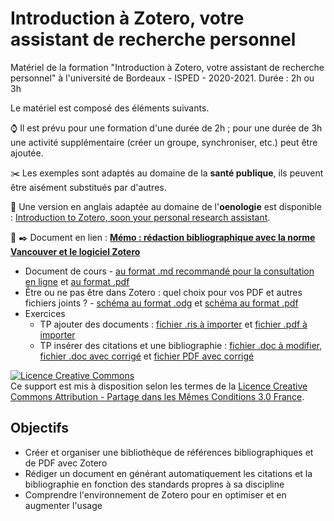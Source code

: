 # Introduction à Zotero, votre assistant de recherche personnel

Matériel de la formation "Introduction à Zotero, votre assistant de recherche personnel" à l'université de Bordeaux - ISPED - 2020-2021. Durée : 2h ou 3h

Le matériel est composé des éléments suivants.

:watch: Il est prévu pour une formation d'une durée de 2h ; pour une durée de 3h une activité supplémentaire (créer un groupe, synchroniser, etc.) peut être ajoutée.

:scissors: Les exemples sont adaptés au domaine de la **santé publique**, ils peuvent être aisément substitués par d'autres.

:wine_glass: Une version en anglais adaptée au domaine de l'**oenologie** est disponible : [Introduction to Zotero, soon your personal research assistant](https://github.com/fflamerie/zotero_intro_to).

:notebook: :black_nib: Document en lien : **[Mémo : rédaction bibliographique avec la norme Vancouver et le logiciel Zotero](https://github.com/fflamerie/bibliolog/blob/master/docs/vancouver_zotero_memo.pdf)**

* Document de cours - [au format .md recommandé pour la consultation en ligne](https://github.com/fflamerie/zotero_intro_FR/blob/master/content/zotero_intro_FR_COURS.md) et [au format .pdf](https://github.com/fflamerie/zotero_intro_FR/blob/master/content/zotero_intro_FR_COURS.pdf)
* Être ou ne pas être dans Zotero : quel choix pour vos PDF et autres fichiers joints ? - [schéma au format .odg](https://github.com/zfrancophone/zfrancophone-blog/blob/master/2019-09-zotfile/zotero_choix_gestion_fichiers.odg) et [schéma au format .pdf](https://github.com/zfrancophone/zfrancophone-blog/blob/master/2019-09-zotfile/zotero_choix_gestion_fichiers.pdf)
* Exercices
  * TP ajouter des documents : [fichier .ris à importer](https://github.com/fflamerie/zotero_intro_FR/blob/master/content/import_ex/import_file.ris) et [fichier .pdf à importer](https://github.com/fflamerie/zotero_intro_FR/blob/master/content/import_ex/kxy038.pdf)
  * TP insérer des citations et une bibliographie : [fichier .doc à modifier](https://github.com/fflamerie/zotero_intro_FR/blob/master/content/zotero_citer_EXERCICE.doc), [fichier .doc avec corrigé](https://github.com/fflamerie/zotero_intro_FR/blob/master/content/zotero_citer_EXERCICE_COR.doc) et [fichier PDF avec corrigé](https://github.com/fflamerie/zotero_intro_FR/blob/master/content/zotero_citer_EXERCICE_COR.pdf)

<a rel="license" href="http://creativecommons.org/licenses/by-sa/3.0/fr/"><img alt="Licence Creative Commons" style="border-width:0" src="https://i.creativecommons.org/l/by-sa/3.0/fr/88x31.png" /></a><br />Ce support est mis à disposition selon les termes de la <a rel="license" href="http://creativecommons.org/licenses/by-sa/3.0/fr/">Licence Creative Commons Attribution - Partage dans les Mêmes Conditions 3.0 France</a>.


## Objectifs

* Créer et organiser une bibliothèque de références bibliographiques et de PDF avec Zotero
* Rédiger un document en générant automatiquement les citations et la bibliographie en fonction des standards propres à sa discipline
* Comprendre l'environnement de Zotero pour en optimiser et en augmenter l'usage
